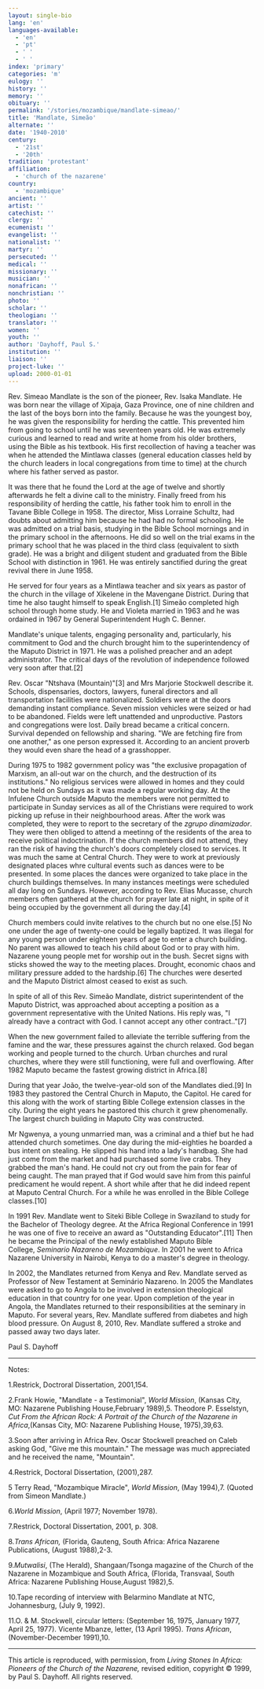 ```yaml
---
layout: single-bio
lang: 'en'
languages-available:
  - 'en'
  - 'pt'
  - ' '
  - ' '
index: 'primary'
categories: 'm'
eulogy: ''
history: ''
memory: ''
obituary: ''
permalink: '/stories/mozambique/mandlate-simeao/'
title: 'Mandlate, Simeão'
alternate: ''
date: '1940-2010'
century:
  - '21st'
  - '20th'
tradition: 'protestant'
affiliation:
  - 'church of the nazarene'
country:
  - 'mozambique'
ancient: ''
artist: ''
catechist: ''
clergy: ''
ecumenist: ''
evangelist: ''
nationalist: ''
martyr: ''
persecuted: ''
medical: ''
missionary: ''
musician: ''
nonafrican: ''
nonchristian: ''
photo: ''
scholar: ''
theologian: ''
translator: ''
women: ''
youth: ''
author: 'Dayhoff, Paul S.'
institution: ''
liaison: ''
project-luke: ''
upload: 2000-01-01
---
```



Rev. Simeao Mandlate is the son of the pioneer, Rev. Isaka Mandlate.  He was born near the village of Xipaja, Gaza Province, one of nine children and the last of the boys born into the family.  Because he was the youngest boy, he was given the responsibility for herding the cattle.  This prevented him from going to school until he was seventeen years old.  He was extremely curious and learned to read and write at home from his older brothers, using the Bible as his textbook.  His first recollection of having a teacher was when he attended the Mintlawa classes (general education classes held by the church leaders in local congregations from time to time) at the church where his father served as pastor.

It was there that he found the Lord at the age of twelve and shortly afterwards he felt a divine call to the ministry. Finally freed from his responsibility of herding the cattle, his father took him to enroll in the Tavane Bible College in 1958.  The director, Miss Lorraine Schultz, had doubts about admitting him because he had had no formal schooling.  He was admitted on a trial basis, studying in the Bible School mornings and in the primary school in the afternoons.  He did so well on the trial exams in the primary school that he was placed in the third class (equivalent to sixth grade). He was a bright and diligent student and graduated from the Bible School with distinction in 1961.  He was entirely sanctified during the great revival there in June 1958.

He served for four years as a Mintlawa teacher and six years as pastor of the church in the village of Xikelene in the Mavengane District.  During that time he also taught himself to speak English.[1]    Simeão  completed high school through home study.  He and Violeta married in 1963 and he was ordained in 1967 by General Superintendent Hugh C. Benner.

Mandlate's unique talents, engaging personality and, particularly, his commitment to God and the church brought him to the superintendency of the Maputo District in 1971.  He was a polished preacher and an adept administrator.  The critical days of the revolution of independence followed very soon after that.[2]

Rev. Oscar "Ntshava (Mountain)"[3]  and Mrs Marjorie Stockwell describe it.  Schools, dispensaries, doctors, lawyers, funeral directors and all transportation facilities were nationalized.  Soldiers were at the doors demanding instant compliance.  Seven mission vehicles were seized or had to be abandoned.  Fields were left unattended and unproductive.  Pastors and congregations were lost.  Daily bread became a critical concern.  Survival depended on fellowship and sharing.  "We are fetching fire from one another," as one person expressed it.  According to an ancient proverb they would even share the head of a grasshopper.

During 1975 to 1982 government policy was "the exclusive propagation of Marxism, an all-out war on the church, and the destruction of its institutions."  No religious services were allowed in homes and they could not be held on Sundays as it was made a regular working day.
At the Infulene Church outside Maputo the members were not permitted to participate in Sunday services as all of the Christians were required to work picking up refuse in their neighbourhood areas.  After the work was completed, they were to report to the secretary of the *zgrupo dinamizador*.  They were then obliged to attend a meetinng of the residents of the area to receive political indoctrination.  If the church members did not attend, they ran the risk of having the church's doors completely closed to services.  It was much the same at Central Church.  They were to work at previously designated places whre cultural events such as dances were to be presented.  In some places the dances were organized to take place in the church buildings themselves.  In many instances meetings were scheduled all day long on Sundays.  However, according to Rev. Elias Mucasse, church members often gathered at the church for prayer late at night, in spite of it being occupied by the government all during the day.[4]

Church members could invite relatives to the church but no one else.[5]   No one under the age of twenty-one could be legally baptized.  It was illegal for any young person under eighteen years of age to enter a church building.  No parent was allowed to teach his child about God or to pray with him.  Nazarene young people met for worship out in the bush.  Secret signs with sticks showed the way to the meeting places.  Drought, economic chaos and military pressure added to the hardship.[6]   The churches were deserted and the Maputo District almost ceased to exist as such.

In spite of all of this Rev. Simeão Mandlate, district superintendent of the Maputo District, was approached about accepting a position as a government representative with the United Nations.  His reply was, "I already have a contract with God.  I cannot accept any other contract.."[7]

When the new government failed to alleviate the terrible suffering from the famine and the war, these pressures against the church relaxed.  God began working and people turned to the church.  Urban churches and rural churches, where they were still functioning, were full and overflowing.   After 1982 Maputo became the fastest growing district in Africa.[8]

During that year João, the twelve-year-old son of the Mandlates died.[9]   In 1983 they pastored the Central Church in Maputo, the Capitol.  He cared for this along with the work of starting  Bible College extension classes in the city.  During the eight years he pastored this church it grew phenomenally.  The largest church building in Maputo City was constructed.

Mr Ngwenya, a young unmarried man, was a criminal and a thief but he had attended church sometimes.   One day during the mid-eighties he boarded a bus intent on stealing.  He slipped his hand into a lady's handbag.  She had just come from the market and had purchased some live crabs.  They grabbed the man's hand.  He could not cry out from the pain for fear of being caught.  The man prayed that if God would save him from this painful predicament he would repent.  A short while after that he did indeed repent at Maputo Central Church.  For a while he was enrolled in the Bible College classes.[10]

In 1991 Rev. Mandlate went  to Siteki Bible College in Swaziland to study for the Bachelor of Theology  degree. At the Africa Regional Conference in 1991 he was one of five to receive  an award as &quot;Outstanding Educator&quot;.[11] Then he became the Principal  of the newly established Maputo Bible College,&nbsp;*Seminario Nazareno de Mozambique*.  In 2001 he went to Africa Nazarene University in Nairobi, Kenya to do a  master's degree in theology.

In 2002, the Mandlates returned from Kenya and Rev. Mandlate served as Professor of New Testament at Seminário Nazareno. In 2005 the Mandlates were asked to go to Angola to be involved in extension theological education in that country for one year. Upon completion of the year in Angola, the Mandlates returned to their responsibilities at the seminary in Maputo. For several years, Rev. Mandlate suffered from diabetes and high blood pressure. On August 8, 2010, Rev. Mandlate suffered a stroke and passed away two days later.

Paul S. Dayhoff

---

Notes:

1.Restrick, Doctroral Dissertation, 2001,154.

2.Frank Howie, "Mandlate - a Testimonial", *World Mission*, (Kansas City, MO: Nazarene Publishing House,February 1989),5. Theodore P. Esselstyn, *Cut From the African Rock: A Portrait of the Church of the Nazarene in Africa*,(Kansas City, MO: Nazarene Publishing House, 1975),39,63.

3.Soon after arriving in Africa Rev. Oscar Stockwell preached on Caleb asking God, "Give me this mountain."  The message was much appreciated and he received the name, "Mountain".

4.Restrick, Doctoral Dissertation, (2001),287.

5 Terry Read, "Mozambique Miracle", *World Mission*, (May 1994),7.  (Quoted from Simeon Mandlate.)

6.*World Mission*, (April 1977; November 1978).

7.Restrick, Doctoral Dissertation, 2001, p. 308.

8.*Trans African,* (Florida, Gauteng, South Africa: Africa Nazarene Publications,
(August 1988),2-3.

9.*Mutwalisi*, (The Herald), Shangaan/Tsonga magazine of the Church of the Nazarene in Mozambique and South Africa, (Florida, Transvaal, South Africa: Nazarene Publishing House,August 1982),5.

10.Tape recording of interview with Belarmino Mandlate at NTC, Johannesburg, (July 9, 1992).

11.O. & M. Stockwell, circular letters: (September 16, 1975, January 1977, April 25, 1977). Vicente Mbanze, letter, (13 April 1995).  *Trans African*, (November-December 1991),10.

---

This article is reproduced, with permission, from *Living Stones In Africa: Pioneers of the Church of the Nazarene,* revised edition, copyright &copy; 1999, by Paul S. Dayhoff.  All rights reserved.